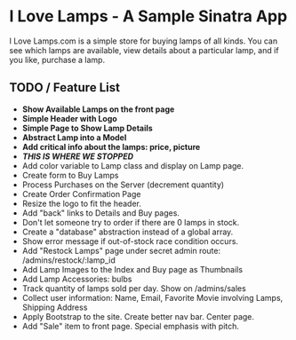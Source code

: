 # I Love Lamps - A Sample Sinatra App

I Love Lamps.com is a simple store for buying lamps of all kinds. You can see which lamps are available, view details about a particular lamp, and if you like, purchase a lamp.

## TODO / Feature List

* **Show Available Lamps on the front page**
* **Simple Header with Logo**
* **Simple Page to Show Lamp Details**
* **Abstract Lamp into a Model**
* **Add critical info about the lamps: price, picture**
* ***THIS IS WHERE WE STOPPED***
* Add color variable to Lamp class and display on Lamp page.
* Create form to Buy Lamps
* Process Purchases on the Server (decrement quantity)
* Create Order Confirmation Page
* Resize the logo to fit the header.
* Add "back" links to Details and Buy pages.
* Don't let someone try to order if there are 0 lamps in stock.
* Create a "database" abstraction instead of a global array.
* Show error message if out-of-stock race condition occurs.
* Add "Restock Lamps" page under secret admin route: /admins/restock/:lamp_id
* Add Lamp Images to the Index and Buy page as Thumbnails
* Add Lamp Accessories: bulbs
* Track quantity of lamps sold per day. Show on /admins/sales
* Collect user information: Name, Email, Favorite Movie involving Lamps, Shipping Address
* Apply Bootstrap to the site. Create better nav bar. Center page.
* Add "Sale" item to front page. Special emphasis with pitch.

